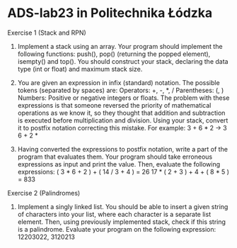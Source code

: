 # ADS-lab23 in Politechnika Łódzka

Exercise 1 (Stack and RPN)
1. Implement a stack using an array. Your program should implement the following functions: push(), pop() (returning the popped element), isempty() and top(). You should construct your stack, declaring the data type (int or float) and maximum stack size.

2. You are given an expression in infix (standard) notation. The possible tokens (separated by spaces) are:
Operators: +, -, *, /
Parentheses: (, )
Numbers: Positive or negative integers or floats.
The problem with these expressions is that someone reversed the priority of mathematical operations as we know it, so they thought that addition and subtraction is executed before multiplication and division. Using your stack, convert it to postfix notation correcting this mistake. For example:
3 + 6 * 2 -> 3 6 + 2 *

3. Having converted the expressions to postfix notation, write a part of the program that evaluates them. Your program should take erroneous expressions as input and print the value.
Then, evaluate the following expressions:
( 3 * 6 + 2 ) + ( 14 / 3 + 4 ) = 26
17 * ( 2 + 3 ) + 4 + ( 8 * 5 ) = 833
   
Exercise 2 (Palindromes)
1. Implement a singly linked list. You should be able to insert a given string of characters into your list, where each character is a separate list element. Then, using previously implemented stack, check if this string is a palindrome.
Evaluate your program on the following expression:
12203022, 3120213
